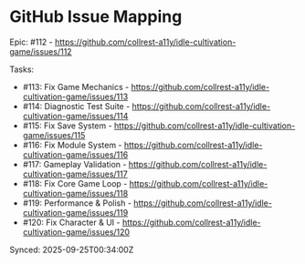 # GitHub Issue Mapping

Epic: #112 - https://github.com/collrest-a11y/idle-cultivation-game/issues/112

Tasks:
- #113: Fix Game Mechanics - https://github.com/collrest-a11y/idle-cultivation-game/issues/113
- #114: Diagnostic Test Suite - https://github.com/collrest-a11y/idle-cultivation-game/issues/114
- #115: Fix Save System - https://github.com/collrest-a11y/idle-cultivation-game/issues/115
- #116: Fix Module System - https://github.com/collrest-a11y/idle-cultivation-game/issues/116
- #117: Gameplay Validation - https://github.com/collrest-a11y/idle-cultivation-game/issues/117
- #118: Fix Core Game Loop - https://github.com/collrest-a11y/idle-cultivation-game/issues/118
- #119: Performance & Polish - https://github.com/collrest-a11y/idle-cultivation-game/issues/119
- #120: Fix Character & UI - https://github.com/collrest-a11y/idle-cultivation-game/issues/120

Synced: 2025-09-25T00:34:00Z